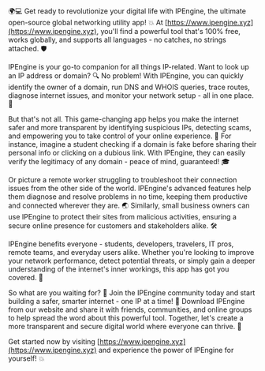 🌍💻 Get ready to revolutionize your digital life with IPEngine, the ultimate open-source global networking utility app! 💥 At [https://www.ipengine.xyz](https://www.ipengine.xyz), you'll find a powerful tool that's 100% free, works globally, and supports all languages - no catches, no strings attached. 🛡️

IPEngine is your go-to companion for all things IP-related. Want to look up an IP address or domain? 🔍 No problem! With IPEngine, you can quickly identify the owner of a domain, run DNS and WHOIS queries, trace routes, diagnose internet issues, and monitor your network setup - all in one place. 📡

But that's not all. This game-changing app helps you make the internet safer and more transparent by identifying suspicious IPs, detecting scams, and empowering you to take control of your online experience. 💪 For instance, imagine a student checking if a domain is fake before sharing their personal info or clicking on a dubious link. With IPEngine, they can easily verify the legitimacy of any domain - peace of mind, guaranteed! 🎓

Or picture a remote worker struggling to troubleshoot their connection issues from the other side of the world. IPEngine's advanced features help them diagnose and resolve problems in no time, keeping them productive and connected wherever they are. 🌏 Similarly, small business owners can use IPEngine to protect their sites from malicious activities, ensuring a secure online presence for customers and stakeholders alike. 🛠️

IPEngine benefits everyone - students, developers, travelers, IT pros, remote teams, and everyday users alike. Whether you're looking to improve your network performance, detect potential threats, or simply gain a deeper understanding of the internet's inner workings, this app has got you covered. 🌟

So what are you waiting for? 🤔 Join the IPEngine community today and start building a safer, smarter internet - one IP at a time! 🔗 Download IPEngine from our website and share it with friends, communities, and online groups to help spread the word about this powerful tool. Together, let's create a more transparent and secure digital world where everyone can thrive. 🌈

Get started now by visiting [https://www.ipengine.xyz](https://www.ipengine.xyz) and experience the power of IPEngine for yourself! 💥